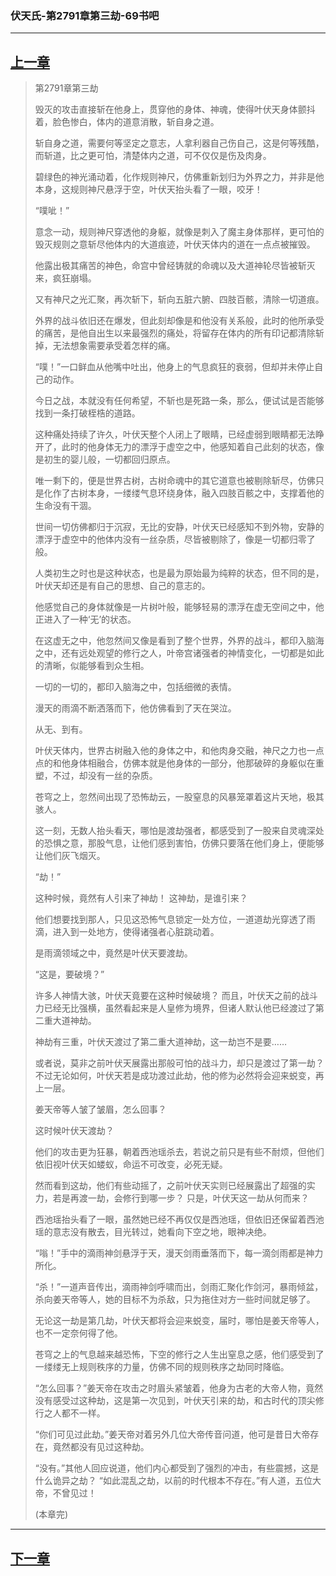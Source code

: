 ### 伏天氏-第2791章第三劫-69书吧

--------
[上一章](./f13da80ce25ad83b119ec7719209b2cc.md)
--------


>
>
>
>第2791章第三劫
>
>毁灭的攻击直接斩在他身上，贯穿他的身体、神魂，使得叶伏天身体颤抖着，脸色惨白，体内的道意消散，斩自身之道。
>
>斩自身之道，需要何等坚定之意志，人拿利器自己伤自己，这是何等残酷，而斩道，比之更可怕，清楚体内之道，可不仅仅是伤及肉身。
>
>碧绿色的神光涌动着，化作规则神尺，仿佛重新划归为外界之力，并非是他本身，这规则神尺悬浮于空，叶伏天抬头看了一眼，咬牙！
>
>“噗呲！”
>
>意念一动，规则神尺穿透他的身躯，就像是刺入了魔主身体那样，更可怕的毁灭规则之意斩尽他体内的大道痕迹，叶伏天体内的道在一点点被摧毁。
>
>他露出极其痛苦的神色，命宫中曾经铸就的命魂以及大道神轮尽皆被斩灭来，疯狂崩塌。
>
>又有神尺之光汇聚，再次斩下，斩向五脏六腑、四肢百骸，清除一切道痕。
>
>外界的战斗依旧还在爆发，但此刻却像是和他没有关系般，此时的他所承受的痛苦，是他自出生以来最强烈的痛处，将留存在体内的所有印记都清除斩掉，无法想象需要承受着怎样的痛。
>
>“噗！”一口鲜血从他嘴中吐出，他身上的气息疯狂的衰弱，但却并未停止自己的动作。
>
>今日之战，本就没有任何希望，不斩也是死路一条，那么，便试试是否能够找到一条打破桎梏的道路。
>
>这种痛处持续了许久，叶伏天整个人闭上了眼睛，已经虚弱到眼睛都无法睁开了，此时的他身体无力的漂浮于虚空之中，他感知着自己此刻的状态，像是初生的婴儿般，一切都回归原点。
>
>唯一剩下的，便是世界古树，古树命魂中的其它道意也被剔除斩尽，仿佛只是化作了古树本身，一缕缕气息环绕身体，融入四肢百骸之中，支撑着他的生命没有干涸。
>
>世间一切仿佛都归于沉寂，无比的安静，叶伏天已经感知不到外物，安静的漂浮于虚空中的他体内没有一丝杂质，尽皆被剔除了，像是一切都归零了般。
>
>人类初生之时也是这种状态，也是最为原始最为纯粹的状态，但不同的是，叶伏天却还是有自己的思想、自己的意志的。
>
>他感觉自己的身体就像是一片树叶般，能够轻易的漂浮在虚无空间之中，他正进入了一种‘无’的状态。
>
>在这虚无之中，他忽然间又像是看到了整个世界，外界的战斗，都印入脑海之中，还有远处观望的修行之人，叶帝宫诸强者的神情变化，一切都是如此的清晰，似能够看到众生相。
>
>一切的一切的，都印入脑海之中，包括细微的表情。
>
>漫天的雨滴不断洒落而下，他仿佛看到了天在哭泣。
>
>从无、到有。
>
>叶伏天体内，世界古树融入他的身体之中，和他肉身交融，神尺之力也一点点的和他身体相融合，仿佛本就是他身体的一部分，他那破碎的身躯似在重塑，不过，却没有一丝的杂质。
>
>苍穹之上，忽然间出现了恐怖劫云，一股窒息的风暴笼罩着这片天地，极其骇人。
>
>这一刻，无数人抬头看天，哪怕是渡劫强者，都感受到了一股来自灵魂深处的恐惧之意，那股气息，让他们感到害怕，仿佛只要落在他们身上，便能够让他们灰飞烟灭。
>
>“劫！”
>
>这种时候，竟然有人引来了神劫！
>这神劫，是谁引来？
>
>他们想要找到那人，只见这恐怖气息锁定一处方位，一道道劫光穿透了雨滴，进入到一处地方，使得诸强者心脏跳动着。
>
>是雨滴领域之中，竟然是叶伏天要渡劫。
>
>“这是，要破境？”
>
>许多人神情大骇，叶伏天竟要在这种时候破境？
>而且，叶伏天之前的战斗力已经无比强横，虽然看起来是人皇修为境界，但诸人默认他已经渡过了第二重大道神劫。
>
>神劫有三重，叶伏天渡过了第二重大道神劫，这一劫岂不是要……
>
>或者说，莫非之前叶伏天展露出那般可怕的战斗力，却只是渡过了第一劫？
>不过无论如何，叶伏天若是成功渡过此劫，他的修为必然将会迎来蜕变，再上一层。
>
>姜天帝等人皱了皱眉，怎么回事？
>
>这时候叶伏天渡劫？
>
>他们的攻击更为狂暴，朝着西池瑶杀去，若说之前只是有些不耐烦，但他们依旧视叶伏天如蝼蚁，命运不可改变，必死无疑。
>
>然而看到这劫，他们有些动摇了，之前叶伏天实则已经展露出了超强的实力，若是再渡一劫，会修行到哪一步？
>只是，叶伏天这一劫从何而来？
>
>西池瑶抬头看了一眼，虽然她已经不再仅仅是西池瑶，但依旧还保留着西池瑶的意志没有散去，目光转过，她看向下空之地，眼神决绝。
>
>“嗡！”手中的滴雨神剑悬浮于天，漫天剑雨垂落而下，每一滴剑雨都是神力所化。
>
>“杀！”一道声音传出，滴雨神剑呼啸而出，剑雨汇聚化作剑河，暴雨倾盆，杀向姜天帝等人，她的目标不为杀敌，只为拖住对方一些时间就足够了。
>
>无论这一劫是第几劫，叶伏天都将会迎来蜕变，届时，哪怕是姜天帝等人，也不一定奈何得了他。
>
>苍穹之上的气息越来越恐怖，下空的修行之人生出窒息之感，他们感受到了一缕缕无上规则秩序的力量，仿佛不同的规则秩序之劫同时降临。
>
>“怎么回事？”姜天帝在攻击之时眉头紧皱着，他身为古老的大帝人物，竟然没有感受过这种劫，这是第一次见到，叶伏天引来的劫，和古时代的顶尖修行之人都不一样。
>
>“你们可见过此劫。”姜天帝对着另外几位大帝传音问道，他可是昔日大帝存在，竟然都没有见过这种劫。
>
>“没有。”其他人回应说道，他们内心都受到了强烈的冲击，有些震撼，这是什么诡异之劫？
>“如此混乱之劫，以前的时代根本不存在。”有人道，五位大帝，不曾见过！
>
>(本章完)
>
>

--------
[下一章](./161c7b2d78ea74a5238159e6854684a5.md)
--------

